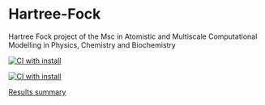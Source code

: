 # Hartree-Fock 
Hartree Fock project of the Msc in Atomistic and Multiscale Computational Modelling in Physics, Chemistry and Biochemistry

[![CI with install](https://github.com/Asureda/hartree_fock/actions/workflows/ci_install.yml/badge.svg)](https://github.com/Asureda/hartree_fock/actions/workflows/ci_install.yml)

[![CI with install](https://github.com/Asureda/hartree_fock/actions/workflows/codeql.yml/badge.svg)](https://github.com/Asureda/hartree_fock/actions/workflows/codeql.yml)


[Results summary](report/Alexandre_Sureda_Informe_EE.pdf)






